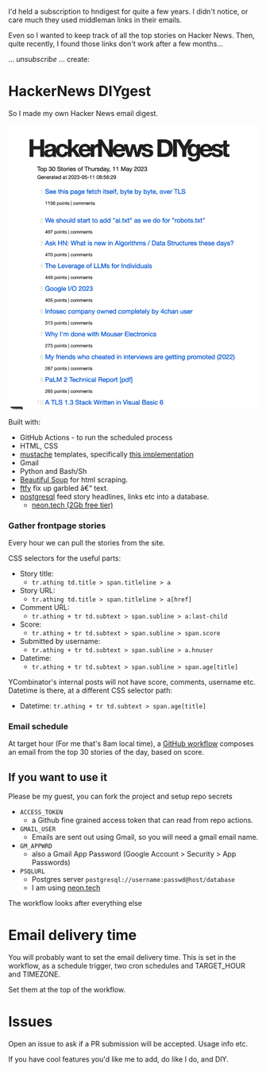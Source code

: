 I'd held a subscription to hndigest for quite a few years. I didn't notice, or
care much they used middleman links in their emails.

Even so I wanted to keep track of all the top stories on Hacker News. Then,
quite recently, I found those links don't work after a few months...

... *unsubscribe* ... create:

# HackerNews DIYgest

So I made my own Hacker News email digest.

![](images/hacker-news-diygest.png)

Built with:

- GitHub Actions - to run the scheduled process
- HTML, CSS
- [mustache](https://mustache.github.io/) templates, specifically [this implementation](https://github.com/cbroglie/mustache)
- Gmail
- Python and Bash/Sh
- [Beautiful Soup](https://www.crummy.com/software/BeautifulSoup/bs4/doc/) for html scraping.
- [ftfy](https://github.com/LuminosoInsight/python-ftfy) fix up garbled â€“ text.
- [postgresql](https://www.postgresql.org/) feed story headlines, links etc into a database.
    - [neon.tech (2Gb free tier)](https://neon.tech/docs/introduction/technical-preview-free-tier)

### Gather frontpage stories

Every hour we can pull the stories from the site.

CSS selectors for the useful parts:

- Story title: 
  - `tr.athing td.title > span.titleline > a`
- Story URL: 
  - `tr.athing td.title > span.titleline > a[href]`
- Comment URL: 
  - `tr.athing + tr td.subtext > span.subline > a:last-child`
- Score: 
  - `tr.athing + tr td.subtext > span.subline > span.score`
- Submitted by username: 
  - `tr.athing + tr td.subtext > span.subline > a.hnuser`
- Datetime: 
  - `tr.athing + tr td.subtext > span.subline > span.age[title]`

YCombinator's internal posts will not have score, comments, username etc. Datetime is there, at a different CSS selector path:

- Datetime: `tr.athing + tr td.subtext > span.age[title]`

### Email schedule

At target hour (For me that's 8am local time), a [GitHub workflow](https://github.com/codefodder/HackerNews-DIYgest/blob/master/.github/workflows/hacker-news-diygest-hourly-scrape.yml) composes an email from the top 30 stories of the day, based on score.

## If you want to use it

Please be my guest, you can fork the project and setup repo secrets 

- `ACCESS_TOKEN`
  - a Github fine grained access token that can read from repo actions.
- `GMAIL_USER`
  - Emails are sent out using Gmail, so you will need a gmail email name.
- `GM_APPWRD`
  - also a Gmail App Password (Google Account > Security > App Passwords)
- `PSQLURL`
  - Postgres server `postgresql://username:passwd@host/database`
  - I am using [neon.tech](https://neon.tech)

The workflow looks after everything else

# Email delivery time

You will probably want to set the email delivery time. This is set in the
workflow, as a schedule trigger, two cron schedules and TARGET_HOUR and TIMEZONE. 

Set them at the top of the workflow.

# Issues

Open an issue to ask if a PR submission will be accepted.  Usage info etc.

If you have cool features you'd like me to add, do like I do, and DIY.
